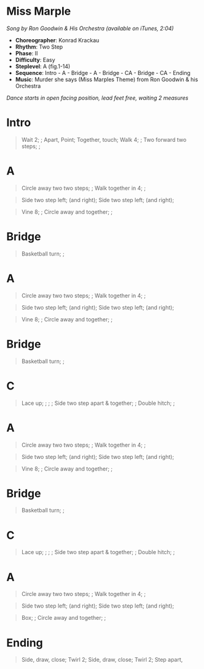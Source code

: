 # Miss Marple
*Song by Ron Goodwin & His Orchestra (available on iTunes, 2:04)*

* **Choreographer**: Konrad Krackau
* **Rhythm**: Two Step
* **Phase**: II
* **Difficulty**: Easy
* **Steplevel**: A (fig.1-14)
* **Sequence**: Intro - A - Bridge - A - Bridge - CA - Bridge - CA - Ending
* **Music**: Murder she says (Miss Marples Theme) from Ron Goodwin & his Orchestra

*Dance starts in open facing position, lead feet free, waiting 2 measures*

# Intro

> Wait 2; ; Apart, Point; Together, touch; Walk 4; ; Two forward two steps; ;

# A

> Circle away two two steps; ; Walk together in 4; ;

> Side two step left; (and right); Side two step left; (and right);

> Vine 8; ; Circle away and together; ;

# Bridge

> Basketball turn; ;

# A

> Circle away two two steps; ; Walk together in 4; ;

> Side two step left; (and right); Side two step left; (and right);

> Vine 8; ; Circle away and together; ;

# Bridge

> Basketball turn; ;

# C

> Lace up; ; ; ; Side two step apart & together; ; Double hitch; ;

# A

> Circle away two two steps; ; Walk together in 4; ;

> Side two step left; (and right); Side two step left; (and right);

> Vine 8; ; Circle away and together; ;

# Bridge

> Basketball turn; ;

# C

> Lace up; ; ; ; Side two step apart & together; ; Double hitch; ;

# A

> Circle away two two steps; ; Walk together in 4; ;

> Side two step left; (and right); Side two step left; (and right);

> Box; ; Circle away and together; ;

# Ending

> Side, draw, close; Twirl 2; Side, draw, close; Twirl 2; Step apart,

